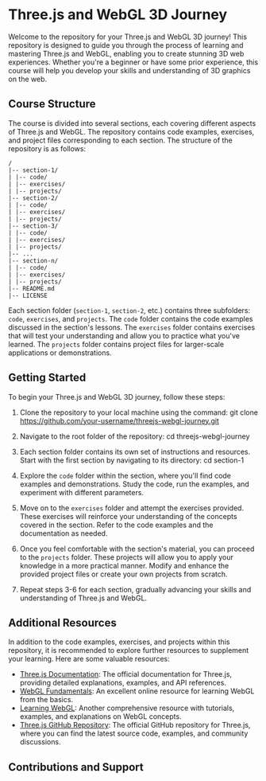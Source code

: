 # Three.js and WebGL 3D Journey

Welcome to the repository for your Three.js and WebGL 3D journey! This repository is designed to guide you through the process of learning and mastering Three.js and WebGL, enabling you to create stunning 3D web experiences. Whether you're a beginner or have some prior experience, this course will help you develop your skills and understanding of 3D graphics on the web.

## Course Structure

The course is divided into several sections, each covering different aspects of Three.js and WebGL. The repository contains code examples, exercises, and project files corresponding to each section. The structure of the repository is as follows:
```
/
|-- section-1/
| |-- code/
| |-- exercises/
| |-- projects/
|-- section-2/
| |-- code/
| |-- exercises/
| |-- projects/
|-- section-3/
| |-- code/
| |-- exercises/
| |-- projects/
|-- ...
|-- section-n/
| |-- code/
| |-- exercises/
| |-- projects/
|-- README.md
|-- LICENSE
```


Each section folder (`section-1`, `section-2`, etc.) contains three subfolders: `code`, `exercises`, and `projects`. The `code` folder contains the code examples discussed in the section's lessons. The `exercises` folder contains exercises that will test your understanding and allow you to practice what you've learned. The `projects` folder contains project files for larger-scale applications or demonstrations.

## Getting Started

To begin your Three.js and WebGL 3D journey, follow these steps:

1. Clone the repository to your local machine using the command:
git clone https://github.com/your-username/threejs-webgl-journey.git



2. Navigate to the root folder of the repository:
cd threejs-webgl-journey



3. Each section folder contains its own set of instructions and resources. Start with the first section by navigating to its directory:
cd section-1



4. Explore the `code` folder within the section, where you'll find code examples and demonstrations. Study the code, run the examples, and experiment with different parameters.

5. Move on to the `exercises` folder and attempt the exercises provided. These exercises will reinforce your understanding of the concepts covered in the section. Refer to the code examples and the documentation as needed.

6. Once you feel comfortable with the section's material, you can proceed to the `projects` folder. These projects will allow you to apply your knowledge in a more practical manner. Modify and enhance the provided project files or create your own projects from scratch.

7. Repeat steps 3-6 for each section, gradually advancing your skills and understanding of Three.js and WebGL.

## Additional Resources

In addition to the code examples, exercises, and projects within this repository, it is recommended to explore further resources to supplement your learning. Here are some valuable resources:

- [Three.js Documentation](https://threejs.org/docs/): The official documentation for Three.js, providing detailed explanations, examples, and API references.
- [WebGL Fundamentals](https://webglfundamentals.org/): An excellent online resource for learning WebGL from the basics.
- [Learning WebGL](https://learningwebgl.com/): Another comprehensive resource with tutorials, examples, and explanations on WebGL concepts.
- [Three.js GitHub Repository](https://github.com/mrdoob/three.js/): The official GitHub repository for Three.js, where you can find the latest source code, examples, and community discussions.

## Contributions and Support
